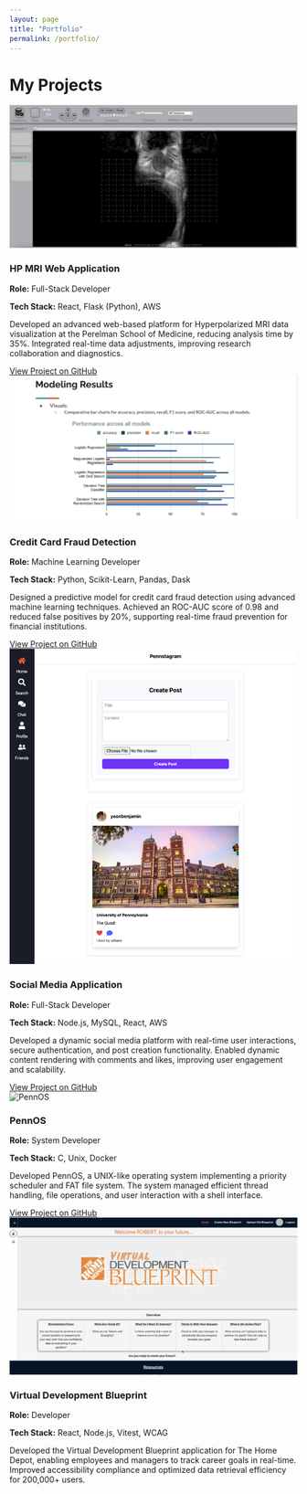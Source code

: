 ```yaml
---
layout: page
title: "Portfolio"
permalink: /portfolio/
---
```


# My Projects

<div class="project-grid">
  
  <div class="project-card">
    <img src="assets/images/hp-mri.png" alt="HP MRI Web Application" class="project-image">
    <h3>HP MRI Web Application</h3>
    <p><strong>Role:</strong> Full-Stack Developer</p>
    <p><strong>Tech Stack:</strong> React, Flask (Python), AWS</p>
    <p>Developed an advanced web-based platform for Hyperpolarized MRI data visualization at the Perelman School of Medicine, reducing analysis time by 35%. Integrated real-time data adjustments, improving research collaboration and diagnostics.</p>
    <a href="https://github.com/MEDCAP/hp-mri-web-app" class="button">View Project on GitHub</a>
  </div>
  
  <div class="project-card">
    <img src="./assets/images/credit-fraud.png" alt="Credit Card Fraud Detection" class="project-image">
    <h3>Credit Card Fraud Detection</h3>
    <p><strong>Role:</strong> Machine Learning Developer</p>
    <p><strong>Tech Stack:</strong> Python, Scikit-Learn, Pandas, Dask</p>
    <p>Designed a predictive model for credit card fraud detection using advanced machine learning techniques. Achieved an ROC-AUC score of 0.98 and reduced false positives by 20%, supporting real-time fraud prevention for financial institutions.</p>
    <a href="https://github.com/yoonbenjamin/credit-card-fraud-prediction-model" class="button">View Project on GitHub</a>
  </div>

  <div class="project-card">
    <img src="/assets/images/social-media-app.png" alt="Social Media Application" class="project-image">
    <h3>Social Media Application</h3>
    <p><strong>Role:</strong> Full-Stack Developer</p>
    <p><strong>Tech Stack:</strong> Node.js, MySQL, React, AWS</p>
    <p>Developed a dynamic social media platform with real-time user interactions, secure authentication, and post creation functionality. Enabled dynamic content rendering with comments and likes, improving user engagement and scalability.</p>
    <a href="https://github.com/upenn-nets-2120/project-nth-time-s-the-charm" class="button">View Project on GitHub</a>
  </div>

  <div class="project-card">
    <img src="{{site.baseurl}}/assets/images/pennos.png" alt="PennOS" class="project-image">
    <h3>PennOS</h3>
    <p><strong>Role:</strong> System Developer</p>
    <p><strong>Tech Stack:</strong> C, Unix, Docker</p>
    <p>Developed PennOS, a UNIX-like operating system implementing a priority scheduler and FAT file system. The system managed efficient thread handling, file operations, and user interaction with a shell interface.</p>
    <a href="https://github.com/CIS548/23fa-cis3800-pennos-20" class="button">View Project on GitHub</a>
  </div>
  
  <div class="project-card">
    <img src="assets/images/virtual-blueprint.png" alt="Virtual Development Blueprint" class="project-image">
    <h3>Virtual Development Blueprint</h3>
    <p><strong>Role:</strong> Developer</p>
    <p><strong>Tech Stack:</strong> React, Node.js, Vitest, WCAG</p>
    <p>Developed the Virtual Development Blueprint application for The Home Depot, enabling employees and managers to track career goals in real-time. Improved accessibility compliance and optimized data retrieval efficiency for 200,000+ users.</p>
    <!-- <a href="https://github.com/yoonbenjamin/virtual-development-blueprint" class="button">View Project on GitHub</a> -->
  </div>

</div>
